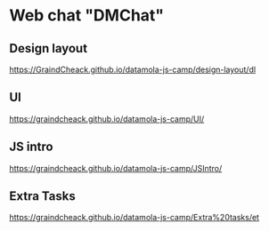 # Web chat "DMChat"

## Design layout
https://GraindCheack.github.io/datamola-js-camp/design-layout/dl

## UI
https://graindcheack.github.io/datamola-js-camp/UI/

## JS intro
https://graindcheack.github.io/datamola-js-camp/JSIntro/

## Extra Tasks
https://graindcheack.github.io/datamola-js-camp/Extra%20tasks/et
